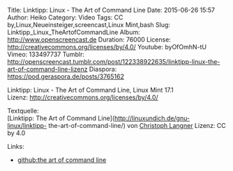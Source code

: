 Title: Linktipp: Linux - The Art of Command Line
Date: 2015-06-26 15:57
Author: Heiko
Category: Video
Tags: CC by,Linux,Neueinsteiger,screencast,Linux Mint,bash
Slug: Linktipp_Linux_TheArtofCommandLine
Album: http://www.openscreencast.de
Duration: 76000
License: http://creativecommons.org/licenses/by/4.0/
Youtube: byOfOmhN-tU
Vimeo: 133497737
Tumblr: http://openscreencast.tumblr.com/post/122338922635/linktipp-linux-the-art-of-command-line-lizenz
Diaspora: https://pod.geraspora.de/posts/3765162

Linktipp: Linux - The Art of Command Line, Linux Mint 17.1  
Lizenz: <http://creativecommons.org/licenses/by/4.0/>  
  
Textquelle:  
[Linktipp: The Art of Command Line](http://linuxundich.de/gnu-linux/linktipp-
the-art-of-command-line/) von [Christoph Langner](http://linuxundich.de/)
Lizenz: CC by 4.0

Links:

  * [github:the art of command line](https://github.com/jlevy/the-art-of-command-line)

